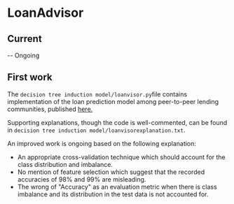 # LoanAdvisor
## Current
-- Ongoing

## First work
The `decision tree induction model/loanvisor.py`file contains implementation of the loan prediction model among peer-to-peer lending communities, published [here.](https://www.researchgate.net/profile/Abdul-Gilal/publication/336775046_A_Boosted_Decision_Tree_Model_for_Predicting_Loan_Default_in_P2P_Lending_Communities/links/5db1a569299bf111d4c0a2f8/A-Boosted-Decision-Tree-Model-for-Predicting-Loan-Default-in-P2P-Lending-Communities.pdf)

Supporting explanations, though the code is well-commented, can be found in `decision tree induction model/loanvisorexplanation.txt`.

An improved work is ongoing based on the following explanation:
* An appropriate cross-validation technique which should account for the class distribution and imbalance.
* No mention of feature selection which suggest that the recorded accuracies of 98% and 99% are misleading.
* The wrong of "Accuracy" as an evaluation metric when there is class imbalance and its distribution in the test data is not accounted for.

